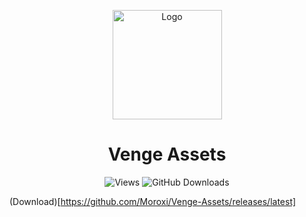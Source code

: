 <p align="center">
  <img src="https://iili.io/2HhxJyB.png" width="175" alt="Logo">
</p>

<h1 align="center">Venge Assets</h1>

<p align="center">
  <img alt="Views" src="https://komarev.com/ghpvc/?username=Venge-Assets&color=green&style=for-the-badge&label=VIEWS&abbreviated=true">
  <img alt="GitHub Downloads" src="https://img.shields.io/github/downloads/Moroxi/Venge-Assets/total.svg?style=for-the-badge">
</p>

(Download)[https://github.com/Moroxi/Venge-Assets/releases/latest]
